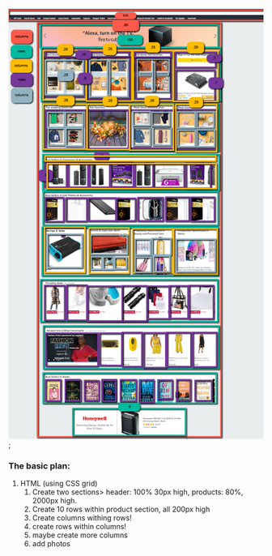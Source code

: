 ![wireframe of amazon home page](./amazon_wireframe.png);

<!-- My wireframe got a little out of control. -->

### The basic plan:

1. HTML (using CSS grid)
    1. Create two sections> header: 100% 30px high, products: 80%, 2000px high.
    2. Create 10 rows within product section, all 200px high
    3. Create columns withing rows!
    4. create rows within columns!
    5. maybe create more columns
    6. add photos

